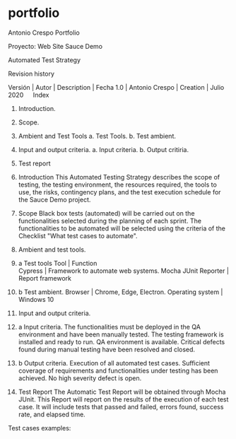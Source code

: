 ﻿# portfolio
Antonio Crespo Portfolio

Proyecto: Web Site Sauce Demo

Automated Test Strategy

Revision history

Versión  |  	Autor   	   |  Description |	   Fecha
  1.0    |   Antonio Crespo	   |   Creation	  |   Julio 2020
 
Index
1.	Introduction.
2.	Scope.
3.	Ambient and Test Tools
    a.	Test Tools.
    b.	Test ambient.
4.	Input and output criteria.
    a.	Input criteria.
    b.	Output critiria.
5.	Test report

1.  Introduction
This Automated Testing Strategy describes the scope of testing, the testing environment, the resources required, the tools to use, the risks, contingency plans, and the test execution schedule for the Sauce Demo project.

2. Scope
Black box tests (automated) will be carried out on the functionalities selected during the planning of each sprint.
The functionalities to be automated will be selected using the criteria of the Checklist "What test cases to automate".

3. Ambient and test tools.

3. a Test tools
    Tool                    |   Function    
Cypress	                    |  Framework to automate web systems.
Mocha JUnit Reporter        |  Report framework

3. b Test ambient.
Browser          | Chrome, Edge, Electron.
Operating system | Windows 10

4. Input and output criteria.

4. a Input criteria.
The functionalities must be deployed in the QA environment and have been manually tested.
The testing framework is installed and ready to run.
QA environment is available.
Critical defects found during manual testing have been resolved and closed.

4. b Output criteria.
Execution of all automated test cases.
Sufficient coverage of requirements and functionalities under testing has been achieved.
No high severity defect is open.

5. Test Report
The Automatic Test Report will be obtained through Mocha JUnit. This Report will report on the results of the execution of each test case. It will include tests that passed and failed, errors found, success rate, and elapsed time.



Test cases examples:







